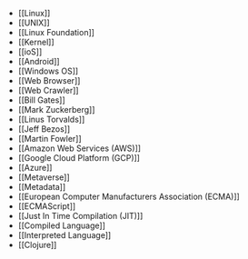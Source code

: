 - [[Linux]]
- [[UNIX]]
- [[Linux Foundation]]
- [[Kernel]]
- [[ioS]]
- [[Android]]
- [[Windows OS]]
- [[Web Browser]]
- [[Web Crawler]]
- [[Bill Gates]]
- [[Mark Zuckerberg]]
- [[Linus Torvalds]]
- [[Jeff Bezos]]
- [[Martin Fowler]]
- [[Amazon Web Services (AWS)]]
- [[Google Cloud Platform (GCP)]]
- [[Azure]]
- [[Metaverse]]
- [[Metadata]]
- [[European Computer Manufacturers Association (ECMA)]]
- [[ECMAScript]]
- [[Just In Time Compilation (JIT)]]
- [[Compiled Language]]
- [[Interpreted Language]]
- [[Clojure]]